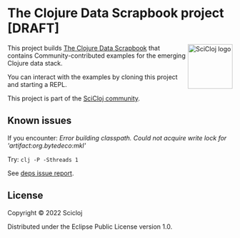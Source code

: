 # The Clojure Data Scrapbook project [DRAFT]

<img src="https://scicloj.github.io/sci-cloj-logo-transparent.png" alt="SciCloj logo" width="100" align="right"/>

This project builds [The Clojure Data Scrapbook](https://scicloj.github.io/clojure-data-scrapbook/) that contains
Community-contributed examples for the emerging Clojure data stack.

You can interact with the examples by cloning this project and starting a REPL.

This project is part of the [SciCloj community](https://scicloj.github.io/docs/community/about/).

## Known issues

If you encounter:
_Error building classpath. Could not acquire write lock for 'artifact:org.bytedeco:mkl'_

Try: `clj -P -Sthreads 1`

See [deps issue report](https://clojurians-log.clojureverse.org/tools-deps/2021-09-16).

## License

Copyright © 2022 Scicloj

Distributed under the Eclipse Public License version 1.0.
